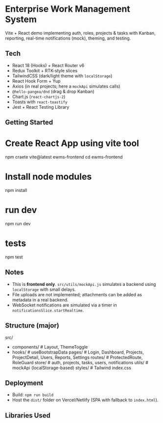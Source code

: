 # Enterprise Work Management System 

Vite + React demo implementing auth, roles, projects & tasks with Kanban, reporting, real-time notifications (mock), theming, and testing.

## Tech
- React 18 (Hooks) + React Router v6
- Redux Toolkit + RTK-style slices
- TailwindCSS (dark/light theme with `localStorage`)
- React Hook Form + Yup
- Axios (in real projects; here a `mockApi` simulates calls)
- `@hello-pangea/dnd` (drag & drop Kanban)
- Chart.js (`react-chartjs-2`)
- Toasts with `react-toastify`
- Jest + React Testing Library

## Getting Started
# Create React App using vite tool
npm craete vite@latest ewms-frontend
cd ewms-frontend

# Install node modules
npm install

# run dev
npm run dev

# tests
npm test

## Notes
- This is **frontend only**. `src/utils/mockApi.js` simulates a backend using `localStorage` with small delays.
- File uploads are not implemented; attachments can be added as metadata in a real backend.
- WebSocket notifications are simulated via a timer in `notificationsSlice.startRealtime`.

## Structure (major)
src/
 - components/       # Layout, ThemeToggle
 - hooks/            # useBootstrapData
  pages/            # Login, Dashboard, Projects, ProjectDetail, Users, Reports, Settings
  routes/           # ProtectedRoute, RoleGuard
  store/            # auth, projects, tasks, users, notifications
  utils/            # mockApi (localStorage-based)
  styles/           # Tailwind index.css

## Deployment
- Build: `npm run build`
- Host the `dist/` folder on Vercel/Netlify (SPA with fallback to `index.html`).

## Libraries Used


